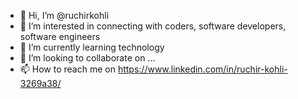 - 👋 Hi, I’m @ruchirkohli
- 👀 I’m interested in connecting with coders, software developers, software engineers
- 🌱 I’m currently learning technology
- 💞️ I’m looking to collaborate on ...
- 📫 How to reach me on https://www.linkedin.com/in/ruchir-kohli-3269a38/

<!---
ruchirkohli/ruchirkohli is a ✨ special ✨ repository because its `README.md` (this file) appears on your GitHub profile.
You can click the Preview link to take a look at your changes.
--->
